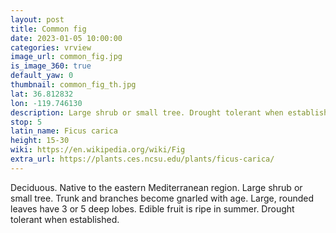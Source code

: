 ```yaml
---
layout: post
title: Common fig
date: 2023-01-05 10:00:00
categories: vrview
image_url: common_fig.jpg
is_image_360: true
default_yaw: 0
thumbnail: common_fig_th.jpg
lat: 36.812832
lon: -119.746130
description: Large shrub or small tree. Drought tolerant when established.
stop: 5
latin_name: Ficus carica
height: 15-30
wiki: https://en.wikipedia.org/wiki/Fig
extra_url: https://plants.ces.ncsu.edu/plants/ficus-carica/
---
```

Deciduous. Native to the eastern Mediterranean region. Large shrub or small tree. Trunk and branches become gnarled with age. Large, rounded leaves have 3 or 5 deep lobes. Edible fruit is ripe in summer. Drought tolerant when established.